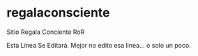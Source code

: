 # regalaconsciente
Sitio Regala Conciente RoR

Esta Linea Se Editará.
Mejor no edito esa linea... o solo un poco.
